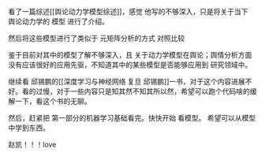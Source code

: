 看了一篇综述[[舆论动力学模型综述]]，感觉 他写的不够深入，只是将关于当下 舆论动力学的 模型 进行了介绍。

然后将这些模型进行了类似于 元矩阵分析的方式  对照比较

鉴于目前对其中的模型了解不够深入，且 关于动力学模型在舆论；舆情分析方面没有应该很好的应用先驱，不知道其中的某些模型是否能够应用到 研究领域中。


继续看 邱锡鹏的[[深度学习与神经网络 复旦 邱锡鹏]]一书，对于这个内容进展不好。看的过慢，对于一些内容只是知其然不知其所以然，希望可以跑个代码啥的缓解一下，看这个书的无聊。

然后，赶紧把 第一部分的机器学习基础看完。快快开始 看模型。
希望可以从模型中学到东西。


赵凯！！！love
